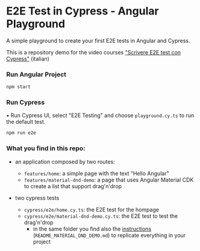 # E2E Test in Cypress - Angular Playground

A simple playground to create your first E2E tests in Angular and Cypress.

This is a repository demo for the video courses ["Scrivere E2E test con Cypress"](https://www.fabiobiondi.dev/video-courses/scrivere-e2e-test-con-cypress) (italian)



### Run Angular Project

```bash
npm start
```

### Run Cypress

• Run Cypress UI, select "E2E Testing" and choose `playground.cy.ts` to run the default test. 

```bash
npm run e2e
```

### What you find in this repo:

* an application composed by two routes:
  * `features/home`: a simple page with the text "Hello Angular"
  * `features/material-dnd-demo`: a page that uses Angular Material CDK to create a list that support drag'n'drop

* two cypress tests
  * `cypress/e2e/home.cy.ts`: the E2E test for the hompage
  * `cypress/e2e/material-dnd-demo.cy.ts`: the E2E test to test the drag'n'drop
    * in the same folder you find also the [instructions](https://github.com/video-corsi/e2e-test-in-cypress-angular-playground/blob/main/cypress/e2e/README_MATERIAL_DND_DEMO.md) (`README_MATERIAL_DND_DEMO.md`) to replicate everything in your project 



